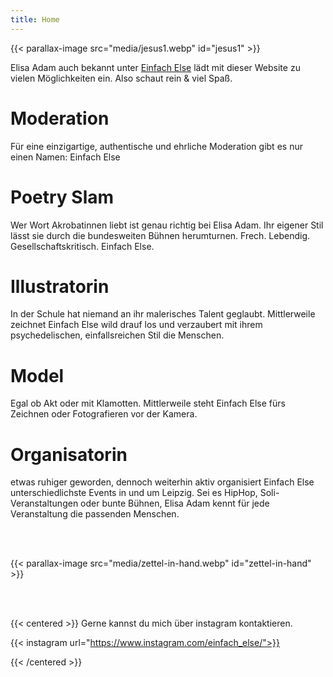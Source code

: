```yaml
---
title: Home
---
```


{{< parallax-image src="media/jesus1.webp" id="jesus1" >}}

Elisa Adam auch bekannt unter [Einfach Else](https://www.instagram.com/einfach_else/) lädt mit dieser Website zu vielen Möglichkeiten ein.
Also schaut rein & viel Spaß.


# Moderation
    
Für eine einzigartige, authentische und ehrliche Moderation gibt es nur einen Namen: Einfach Else


# Poetry Slam
Wer Wort Akrobatinnen liebt ist genau richtig bei Elisa Adam. Ihr eigener Stil lässt sie durch die bundesweiten Bühnen herumturnen. Frech. Lebendig. Gesellschaftskritisch. Einfach Else.


# Illustratorin
In der Schule hat niemand an ihr malerisches Talent geglaubt. Mittlerweile zeichnet Einfach Else wild drauf los und verzaubert mit ihrem psychedelischen, einfallsreichen Stil die Menschen.


# Model
Egal ob Akt oder mit Klamotten. Mittlerweile steht Einfach Else fürs Zeichnen oder Fotografieren vor der Kamera.


# Organisatorin
etwas ruhiger geworden, dennoch weiterhin aktiv organisiert Einfach Else unterschiedlichste Events in und um Leipzig. Sei es HipHop, Soli-Veranstaltungen oder bunte Bühnen, Elisa Adam kennt für jede Veranstaltung die passenden Menschen.

</br>
</br>


{{< parallax-image src="media/zettel-in-hand.webp" id="zettel-in-hand" >}}

</br>
</br>

{{< centered >}}
Gerne kannst du mich über instagram kontaktieren.

{{< instagram url="https://www.instagram.com/einfach_else/">}}

{{< /centered >}}


